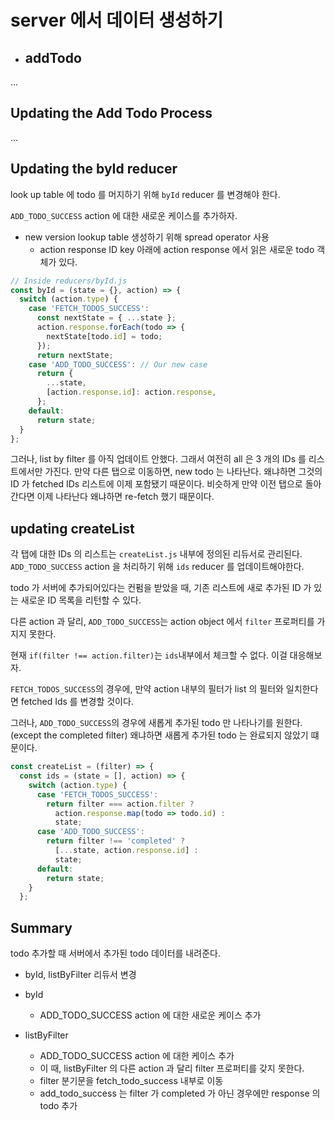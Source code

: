 # server 에서 데이터 생성하기

- ## addTodo

...

## Updating the Add Todo Process

...

## Updating the byId reducer

look up table 에 todo 를 머지하기 위해 `byId` reducer 를 변경해야 한다.

`ADD_TODO_SUCCESS` action 에 대한 새로운 케이스를 추가하자.

- new version lookup table 생성하기 위해 spread operator 사용
  - action response ID key 아래에 action response 에서 읽은 새로운 todo 객체가 있다.

```javascript
// Inside reducers/byId.js
const byId = (state = {}, action) => {
  switch (action.type) {
    case 'FETCH_TODOS_SUCCESS':
      const nextState = { ...state };
      action.response.forEach(todo => {
        nextState[todo.id] = todo;
      });
      return nextState;
    case 'ADD_TODO_SUCCESS': // Our new case
      return {
        ...state,
        [action.response.id]: action.response,
      };
    default:
      return state;
  }
};
```

그러나, list by filter 를 아직 업데이트 안했다. 그래서 여전히 all 은 3 개의 IDs 를 리스트에서만 가진다. 만약 다른 탭으로 이동하면, new todo 는 나타난다. 왜냐하면 그것의 ID 가 fetched IDs 리스트에 이제 포함됐기 때문이다. 비슷하게 만약 이전 탭으로 돌아간다면 이제 나타난다 왜냐하면 re-fetch 했기 때문이다.

## updating createList

각 탭에 대한 IDs 의 리스트는 `createList.js` 내부에 정의된 리듀서로 관리된다. `ADD_TODO_SUCCESS` action 을 처리하기 위해 `ids` reducer 를 업데이트해야한다.

todo 가 서버에 추가되어있다는 컨펌을 받았을 때, 기존 리스트에 새로 추가된 ID 가 있는 새로운 ID 목록을 리턴할 수 있다.

다른 action 과 달리, `ADD_TODO_SUCCESS`는 action object 에서 `filter` 프로퍼티를 가지지 못한다.

현재 `if(filter !== action.filter)`는 `ids`내부에서 체크할 수 없다. 이걸 대응해보자.

`FETCH_TODOS_SUCCESS`의 경우에, 만약 action 내부의 필터가 list 의 필터와 일치한다면 fetched Ids 를 변경할 것이다.

그러나, `ADD_TODO_SUCCESS`의 경우에 새롭게 추가된 todo 만 나타나기를 원한다. (except the completed filter) 왜냐하면 새롭게 추가된 todo 는 완료되지 않았기 떄문이다.

```javascript
const createList = (filter) => {
  const ids = (state = [], action) => {
    switch (action.type) {
      case 'FETCH_TODOS_SUCCESS':
        return filter === action.filter ?
          action.response.map(todo => todo.id) :
          state;
      case 'ADD_TODO_SUCCESS':
        return filter !== 'completed' ?
          [...state, action.response.id] :
          state;
      default:
        return state;
    }
  };
```

## Summary

todo 추가할 때 서버에서 추가된 todo 데이터를 내려준다.

- byId, listByFilter 리듀서 변경

- byId

  - ADD_TODO_SUCCESS action 에 대한 새로운 케이스 추가

- listByFilter
  - ADD_TODO_SUCCESS action 에 대한 케이스 추가
  - 이 때, listByFilter 의 다른 action 과 달리 filter 프로퍼티를 갖지 못한다.
  - filter 분기문을 fetch_todo_success 내부로 이동
  - add_todo_success 는 filter 가 completed 가 아닌 경우에만 response 의 todo 추가
